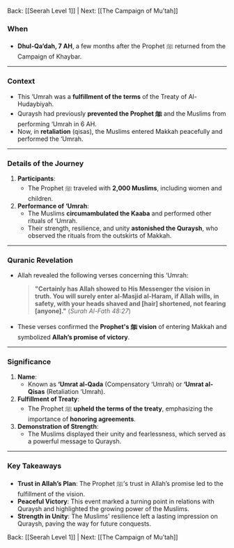 Back: [[Seerah Level 1]] | Next: [[The Campaign of Mu’tah]]

### **When**  
- **Dhul-Qa’dah, 7 AH**, a few months after the Prophet ﷺ returned from the Campaign of Khaybar.

---

### **Context**  
- This ‘Umrah was a **fulfillment of the terms** of the Treaty of Al-Hudaybiyah.  
- Quraysh had previously **prevented the Prophet ﷺ** and the Muslims from performing ‘Umrah in 6 AH.  
- Now, in **retaliation** (qisas), the Muslims entered Makkah peacefully and performed the ‘Umrah.

---

### **Details of the Journey**  
1. **Participants**:  
   - The Prophet ﷺ traveled with **2,000 Muslims**, including women and children.  
2. **Performance of ‘Umrah**:  
   - The Muslims **circumambulated the Kaaba** and performed other rituals of ‘Umrah.  
   - Their strength, resilience, and unity **astonished the Quraysh**, who observed the rituals from the outskirts of Makkah.

---

### **Quranic Revelation**  
- Allah revealed the following verses concerning this ‘Umrah:  
  > **"Certainly has Allah showed to His Messenger the vision in truth. You will surely enter al-Masjid al-Haram, if Allah wills, in safety, with your heads shaved and [hair] shortened, not fearing [anyone]."** (*Surah Al-Fath 48:27*)  
- These verses confirmed the **Prophet's ﷺ vision** of entering Makkah and symbolized **Allah’s promise of victory**.  

---

### **Significance**  
1. **Name**:  
   - Known as **‘Umrat al-Qada** (Compensatory ‘Umrah) or **‘Umrat al-Qisas** (Retaliation ‘Umrah).  
2. **Fulfillment of Treaty**:  
   - The Prophet ﷺ **upheld the terms of the treaty**, emphasizing the importance of **honoring agreements**.  
3. **Demonstration of Strength**:  
   - The Muslims displayed their unity and fearlessness, which served as a powerful message to Quraysh.  

---

### **Key Takeaways**  
- **Trust in Allah’s Plan**: The Prophet ﷺ’s trust in Allah’s promise led to the fulfillment of the vision.  
- **Peaceful Victory**: This event marked a turning point in relations with Quraysh and highlighted the growing power of the Muslims.  
- **Strength in Unity**: The Muslims' resilience left a lasting impression on Quraysh, paving the way for future conquests.  

Back: [[Seerah Level 1]] | Next: [[The Campaign of Mu’tah]]